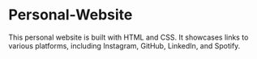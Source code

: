 # Personal-Website
 This personal website is built with HTML and CSS.
 It showcases links to various platforms, including Instagram, GitHub, LinkedIn, and Spotify.
